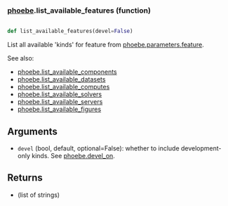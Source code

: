 ### [phoebe](phoebe.md).list_available_features (function)


```py

def list_available_features(devel=False)

```



List all available 'kinds' for feature from [phoebe.parameters.feature](phoebe.parameters.feature.md).

See also:
* [phoebe.list_available_components](phoebe.list_available_components.md)
* [phoebe.list_available_datasets](phoebe.list_available_datasets.md)
* [phoebe.list_available_computes](phoebe.list_available_computes.md)
* [phoebe.list_available_solvers](phoebe.list_available_solvers.md)
* [phoebe.list_available_servers](phoebe.list_available_servers.md)
* [phoebe.list_available_figures](phoebe.list_available_figures.md)

Arguments
-----------
* `devel` (bool, default, optional=False): whether to include development-only
    kinds.  See [phoebe.devel_on](phoebe.devel_on.md).

Returns
---------
* (list of strings)

